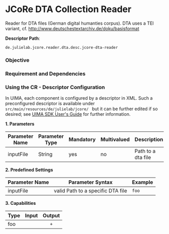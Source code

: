# JCoRe DTA Collection Reader
Reader for DTA files (German digital humanties corpus).
DTA uses a TEI variant, cf. http://www.deutschestextarchiv.de/doku/basisformat  

**Descriptor Path**:
```
de.julielab.jcore.reader.dta.desc.jcore-dta-reader
```

### Objective


### Requirement and Dependencies


### Using the CR - Descriptor Configuration
 In UIMA, each component is configured by a descriptor in XML. Such a preconfigured descriptor is available under `src/main/resources/de/julielab/jcore/ ` but it can be further edited if so desired; see [UIMA SDK User's Guide](https://uima.apache.org/downloads/releaseDocs/2.1.0-incubating/docs/html/tools/tools.html#ugr.tools.cde) for further information.

**1. Parameters**

| Parameter Name | Parameter Type | Mandatory | Multivalued | Description |
|----------------|----------------|-----------|-------------|-------------|
| inputFile | String | yes | no | Path to a dta file |

**2. Predefined Settings**

| Parameter Name | Parameter Syntax | Example |
|----------------|------------------|---------|
| inputFile | valid Path to a specific DTA file | `foo` |

**3. Capabilities**

| Type | Input | Output |
|------|:-----:|:------:|
| foo |  | `+` |
